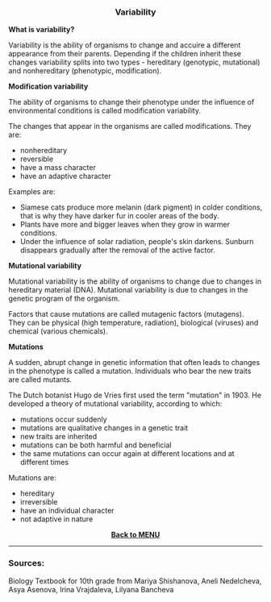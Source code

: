 <div align="center">
  <h3>Variability</h3>
</div>

**What is variability?**

Variability is the ability of organisms to change and accuire a different appearance from their parents. Depending if the children inherit these changes variability splits into two types - hereditary (genotypic, mutational) and nonhereditary (phenotypic, modification).

**Modification variability**

The ability of organisms to change their phenotype under the influence of environmental conditions is called modification variability.

The changes that appear in the organisms are called modifications. They are:
- nonhereditary
- reversible
- have a mass character
- have an adaptive character

Examples are:
- Siamese cats produce more melanin (dark pigment) in colder conditions, that is why they have darker fur in cooler areas of the body.
- Plants have more and bigger leaves when they grow in warmer conditions.
- Under the influence of solar radiation, people's skin darkens. Sunburn disappears gradually after the removal of the active factor.

**Mutational variability**

Mutational variability is the ability of organisms to change due to changes in hereditary material (DNA). Mutational variability is due to changes in the genetic program of the organism.

Factors that cause mutations are called mutagenic factors (mutagens). They can be physical (high temperature, radiation), biological (viruses) and chemical (various chemicals).

**Mutations**

A sudden, abrupt change in genetic information that often leads to changes in the phenotype is called a mutation. Individuals who bear the new traits are called mutants.

The Dutch botanist Hugo de Vries first used the term "mutation" in 1903. He developed a theory of mutational variability, according to which:
- mutations occur suddenly
- mutations are qualitative changes in a genetic trait
- new traits are inherited
- mutations can be both harmful and beneficial
- the same mutations can occur again at different locations and at different times

Mutations are:
- hereditary
- irreversible
- have an individual character
- not adaptive in nature

**<p align="center"><a href="https://github.com/codingburgas/2122-10-biology-YVSimeonova19/tree/main/documents/lesson%20materials">Back to MENU</a></p>**

---

### Sources:
<p>Biology Textbook for 10th grade from Mariya Shishanova, Aneli Nedelcheva, Asya Asenova, Irina Vrajdaleva, Lilyana Bancheva</p>